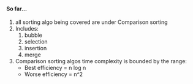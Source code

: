 #### So far...

1. all sorting algo being covered are under Comparison sorting
2. Includes:
    1. bubble
    2. selection
    3. insertion
    4. merge
3. Comparison sorting algos time complexity is bounded by the range:
    - Best efficiency = n log n
    - Worse efficiency = n^2
